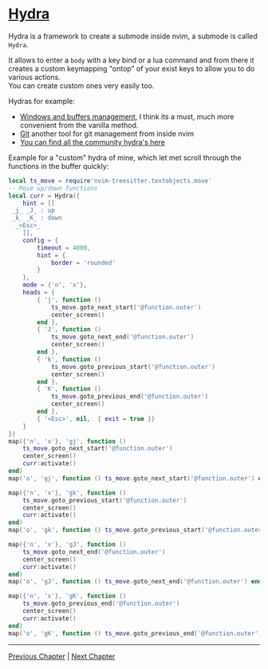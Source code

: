 # [Hydra](https://github.com/anuvyklack/hydra.nvim)
Hydra is a framework to create a submode inside nvim, a submode is called `Hydra`.

It allows to enter a `body` with a key bind or a lua command and from there it creates a custom keymapping "ontop" of your exist keys to allow you to do various actions. \
You can create custom ones very easily too.

Hydras for example:
* [Windows and buffers management](https://github.com/anuvyklack/hydra.nvim/wiki/Windows-and-buffers-management), I think its a must, much more convenient from the vanilla method.
* [Git](https://github.com/anuvyklack/hydra.nvim/wiki/Git) another tool for git management from inside nvim
* [You can find all the community hydra's here](https://github.com/anuvyklack/hydra.nvim/wiki)

Example for a "custom" hydra of mine, which let met scroll through the functions in the buffer quickly:
```lua
local ts_move = require'nvim-treesitter.textobjects.move'
-- Move up/down functions
local curr = Hydra({
	hint = [[
 _j_ _J_ : up
 _k_ _K_ : down
  _<Esc>_
	]],
	config = {
		timeout = 4000,
		hint = {
			border = 'rounded'
		}
	},
	mode = {'n', 'x'},
	heads = {
		{ 'j', function ()
			ts_move.goto_next_start('@function.outer')
			center_screen()
		end },
		{ 'J', function ()
			ts_move.goto_next_end('@function.outer')
			center_screen()
		end },
		{ 'k', function ()
			ts_move.goto_previous_start('@function.outer')
			center_screen()
		end },
		{ 'K', function ()
			ts_move.goto_previous_end('@function.outer')
			center_screen()
		end },
		{ '<Esc>', nil,  { exit = true }}
	}
})
map({'n', 'x'}, 'gj', function ()
	ts_move.goto_next_start('@function.outer')
	center_screen()
	curr:activate()
end)
map('o', 'gj', function () ts_move.goto_next_start('@function.outer') end)

map({'n', 'x'}, 'gk', function ()
	ts_move.goto_previous_start('@function.outer')
	center_screen()
	curr:activate()
end)
map('o', 'gk', function () ts_move.goto_previous_start('@function.outer') end)

map({'n', 'x'}, 'gJ', function ()
	ts_move.goto_next_end('@function.outer')
	center_screen()
	curr:activate()
end)
map('o', 'gJ', function () ts_move.goto_next_end('@function.outer') end)

map({'n', 'x'}, 'gK', function ()
	ts_move.goto_previous_end('@function.outer')
	center_screen()
	curr:activate()
end)
map('o', 'gK', function () ts_move.goto_previous_end('@function.outer') end)
```

---

[Previous Chapter](./12-debug.md) | [Next Chapter](./14-ui.md)
